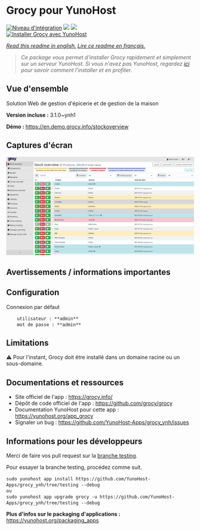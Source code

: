 # Grocy pour YunoHost

[![Niveau d'intégration](https://dash.yunohost.org/integration/grocy.svg)](https://dash.yunohost.org/appci/app/grocy) ![](https://ci-apps.yunohost.org/ci/badges/grocy.status.svg) ![](https://ci-apps.yunohost.org/ci/badges/grocy.maintain.svg)  
[![Installer Grocy avec YunoHost](https://install-app.yunohost.org/install-with-yunohost.svg)](https://install-app.yunohost.org/?app=grocy)

*[Read this readme in english.](./README.md)*
*[Lire ce readme en français.](./README_fr.md)*

> *Ce package vous permet d'installer Grocy rapidement et simplement sur un serveur YunoHost.
Si vous n'avez pas YunoHost, regardez [ici](https://yunohost.org/#/install) pour savoir comment l'installer et en profiter.*

## Vue d'ensemble

Solution Web de gestion d'épicerie et de gestion de la maison

**Version incluse :** 3.1.0~ynh1

**Démo :** https://en.demo.grocy.info/stockoverview

## Captures d'écran

![](./doc/screenshots/stock-en.png)

## Avertissements / informations importantes

## Configuration

Connexion par défaut
```
	utilisateur : **admin**
	mot de passe : **admin**
```

## Limitations

:warning: Pour l'instant, Grocy doit être installé dans un domaine racine ou un sous-domaine.

## Documentations et ressources

* Site officiel de l'app : https://grocy.info/
* Dépôt de code officiel de l'app : https://github.com/grocy/grocy
* Documentation YunoHost pour cette app : https://yunohost.org/app_grocy
* Signaler un bug : https://github.com/YunoHost-Apps/grocy_ynh/issues

## Informations pour les développeurs

Merci de faire vos pull request sur la [branche testing](https://github.com/YunoHost-Apps/grocy_ynh/tree/testing).

Pour essayer la branche testing, procédez comme suit.
```
sudo yunohost app install https://github.com/YunoHost-Apps/grocy_ynh/tree/testing --debug
ou
sudo yunohost app upgrade grocy -u https://github.com/YunoHost-Apps/grocy_ynh/tree/testing --debug
```

**Plus d'infos sur le packaging d'applications :** https://yunohost.org/packaging_apps